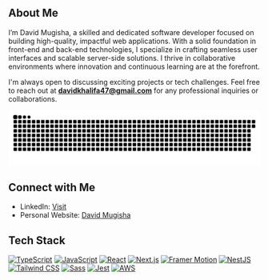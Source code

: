 ## About Me

I’m David Mugisha, a skilled and dedicated software developer focused on building high-quality, impactful web applications. With a solid foundation in front-end and back-end technologies, I specialize in crafting seamless user interfaces and scalable server-side solutions. I thrive in collaborative environments where innovation and continuous learning are at the forefront.

I'm always open to discussing exciting projects or tech challenges. Feel free to reach out at **davidkhalifa47@gmail.com** for any professional inquiries or collaborations.

![snake gif](https://github.com/davidmugisha47/davidmugisha47/blob/output/github-snake-dark.svg)

## Connect with Me

- LinkedIn: [Visit](https://www.linkedin.com/in/david-mugisha1/)
- Personal Website: [David Mugisha](https://www.davidmugisha.com/)

## Tech Stack

[![TypeScript](https://img.shields.io/badge/TypeScript-3178C6?style=plastic&logo=typescript&logoColor=white)](https://www.typescriptlang.org/)
[![JavaScript](https://img.shields.io/badge/Javascript-F7DF1E?style=plastic&logo=javascript&logoColor=black)](https://developer.mozilla.org/en-US/docs/Web/JavaScript)
[![React](https://img.shields.io/badge/React-61DAFB?style=plastic&logo=react&logoColor=black)](https://reactjs.org/)
[![Next.js](https://img.shields.io/badge/Next.js-000000?style=plastic&logo=nextdotjs&logoColor=white)](https://nextjs.org/)
[![Framer Motion](https://img.shields.io/badge/Framer%20Motion-0055FF?style=plastic&logo=framer&logoColor=white)](https://www.framer.com/motion/)
[![NestJS](https://img.shields.io/badge/NestJS-E0234E?style=plastic&logo=nestjs&logoColor=white)](https://nestjs.com/)
[![Tailwind CSS](https://img.shields.io/badge/Tailwind_CSS-38B2AC?style=plastic&logo=tailwind-css&logoColor=white)](https://tailwindcss.com/)
[![Sass](https://img.shields.io/badge/Sass-CC6699?style=plastic&logo=sass&logoColor=white)](https://sass-lang.com/)
[![Jest](https://img.shields.io/badge/Jest-C21325?style=plastic&logo=jest&logoColor=white)](https://jestjs.io/)
[![AWS](https://img.shields.io/badge/AWS-232F3E?style=plastic&logo=amazon-aws&logoColor=white)](https://aws.amazon.com/)
